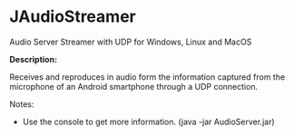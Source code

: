 # JAudioStreamer
Audio Server Streamer with UDP for Windows, Linux and MacOS

<b>Description:</b>

Receives and reproduces in audio form the information captured from the microphone of an Android smartphone through a UDP connection.

Notes:
- Use the console to get more information. (java -jar AudioServer.jar)
